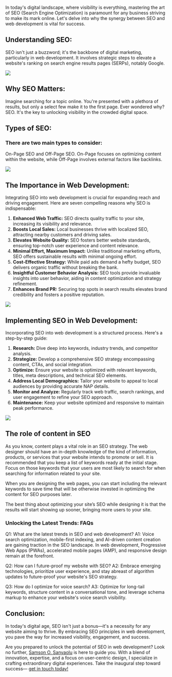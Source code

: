 In today's digital landscape, where visibility is everything, mastering the art of SEO (Search Engine Optimization) is paramount for any business striving to make its mark online. Let's delve into why the synergy between SEO and web development is vital for success.

## Understanding SEO:

SEO isn't just a buzzword; it's the backbone of digital marketing, particularly in web development. It involves strategic steps to elevate a website's ranking on search engine results pages (SERPs), notably Google.

<img src="https://media.licdn.com/dms/image/v2/D4D12AQFNjdE0PClxRg/article-inline_image-shrink_1500_2232/article-inline_image-shrink_1500_2232/0/1709483415114?e=1729123200&v=beta&t=gzJ6wKWtOB0LRUR25Sx4z3EsYNu1YKij-LhO2U_XvL4">

## Why SEO Matters:

Imagine searching for a topic online. You're presented with a plethora of results, but only a select few make it to the first page. Ever wondered why? SEO. It's the key to unlocking visibility in the crowded digital space.

## Types of SEO:

### There are two main types to consider:

On-Page SEO and Off-Page SEO. On-Page focuses on optimizing content within the website, while Off-Page involves external factors like backlinks.

<img src="https://media.licdn.com/dms/image/v2/D4D12AQEOSdY6sw22ig/article-inline_image-shrink_1500_2232/article-inline_image-shrink_1500_2232/0/1709483394412?e=1729123200&v=beta&t=7Kmgq-Lpd7A-yMJWpzGSv4nEJZpmFY5bjGWEDdfVORE">

## The Importance in Web Development:

Integrating SEO into web development is crucial for expanding reach and driving engagement. Here are seven compelling reasons why SEO is indispensable:

1. **Enhanced Web Traffic:** SEO directs quality traffic to your site, increasing its visibility and relevance.
2. **Boosts Local Sales:** Local businesses thrive with localized SEO, attracting nearby customers and driving sales.
3. **Elevates Website Quality:** SEO fosters better website standards, ensuring top-notch user experience and content relevance.
4. **Minimal Effort, Maximum Impact:** Unlike traditional marketing efforts, SEO offers sustainable results with minimal ongoing effort.
5. **Cost-Effective Strategy:** While paid ads demand a hefty budget, SEO delivers organic traffic without breaking the bank.
6. **Insightful Customer Behavior Analysis:** SEO tools provide invaluable insights into user behavior, aiding in content optimization and strategy refinement.
7. **Enhances Brand PR:** Securing top spots in search results elevates brand credibility and fosters a positive reputation.

<img src="https://media.licdn.com/dms/image/v2/D4D12AQGsEAZmhwxmzg/article-inline_image-shrink_1500_2232/article-inline_image-shrink_1500_2232/0/1709484539372?e=1729123200&v=beta&t=MmvWZfgx8zrzcdU7F2S6n4tKX9q90CWz9tQP_sV0jvk">

## Implementing SEO in Web Development:

Incorporating SEO into web development is a structured process. Here's a step-by-step guide:

1. **Research:** Dive deep into keywords, industry trends, and competitor analysis.
2. **Strategize:** Develop a comprehensive SEO strategy encompassing content, CTAs, and social integration.
3. **Optimize:** Ensure your website is optimized with relevant keywords, titles, meta descriptions, and technical SEO elements.
4. **Address Local Demographics:** Tailor your website to appeal to local audiences by providing accurate NAP details.
5. **Monitor and Analyze:** Regularly track web traffic, search rankings, and user engagement to refine your SEO approach.
6. **Maintenance:** Keep your website optimized and responsive to maintain peak performance.

<img src="https://media.licdn.com/dms/image/v2/D4D12AQGJHHYwsH-ToQ/article-inline_image-shrink_1500_2232/article-inline_image-shrink_1500_2232/0/1709483200163?e=1729123200&v=beta&t=eJ6n4DdqABN--kvdrYkh3HSAOdIxUoDrVMKAbBGYFyA">

## The role of content in SEO

As you know, content plays a vital role in an SEO strategy. The web designer should have an in-depth knowledge of the kind of information, products, or services that your website intends to promote or sell. It is recommended that you keep a list of keywords ready at the initial stage. Focus on those keywords that your users are most likely to search for when searching for information related to your site.

When you are designing the web pages, you can start including the relevant keywords to save time that will be otherwise invested in optimizing the content for SEO purposes later.

The best thing about optimizing your site’s SEO while designing it is that the results will start showing up sooner, bringing more users to your site.

### Unlocking the Latest Trends: FAQs

Q1: What are the latest trends in SEO and web development? A1: Voice search optimization, mobile-first indexing, and AI-driven content creation are gaining traction in the SEO landscape. In web development, Progressive Web Apps (PWAs), accelerated mobile pages (AMP), and responsive design remain at the forefront.

Q2: How can I future-proof my website with SEO? A2: Embrace emerging technologies, prioritize user experience, and stay abreast of algorithm updates to future-proof your website's SEO strategy.

Q3: How do I optimize for voice search? A3: Optimize for long-tail keywords, structure content in a conversational tone, and leverage schema markup to enhance your website's voice search visibility.

## Conclusion:

In today's digital age, SEO isn't just a bonus—it's a necessity for any website aiming to thrive. By embracing SEO principles in web development, you pave the way for increased visibility, engagement, and success.

Are you prepared to unlock the potential of SEO in web development? Look no further, [Samson O. Sanyaolu](https://www.linkedin.com/article/edit/7164521006173151232/#?lipi=urn%3Ali%3Apage%3Ad_flagship3_pulse_read%3BtAM0cvFDQyGROPGip8E9lw%3D%3D) is here to guide you. With a blend of innovation, expertise, and a focus on user-centric design, I specialize in crafting extraordinary digital experiences. Take the inaugural step toward success— [get in touch today!](https://sosamson.com/)
